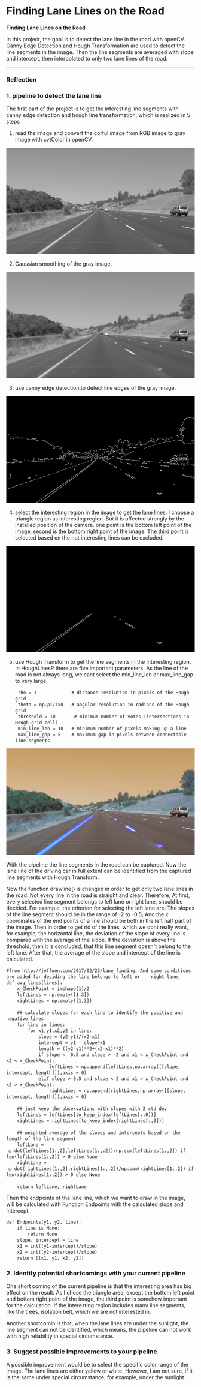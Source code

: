 # **Finding Lane Lines on the Road** 

**Finding Lane Lines on the Road**

In this project, the goal is to detect the lane line in the road with openCV. Canny Edge Detection and Hough Transformation are used to detect the line segments in the image. Then the line segments are averaged with slope and intercept, then interpolated to only two lane lines of the road.



[//]: # (Image References)

[image1]: ./test_images_output/grayImage.jpg "Grayscale"
[image2]: ./test_images_output/blurGrayImage.jpg "BlurGrayscale"
[image3]: ./test_images_output/edges.jpg "edges"
[image4]: ./test_images_output/masked_edges.jpg "masked_edges"
[image5]: ./test_images_output/solidYellowCurve.jpg "LineSegment"

---

### Reflection

### 1. pipeline to detect the lane line
The first part of the project is to get the interesting line segments with canny edge detection and hough line transformation, which is realized in 5 steps

1. read the image and convert the corful image from RGB image to gray image with cvtColor in openCV.

![alt text][image1]

2. Gaussian smoothing of the gray image.

![alt text][image2]

3. use canny edge detection to detect line edges of the gray image.

![alt text][image3]

4. select the interesting region in the image to get the lane lines. I choose a triangle region as interesting region. But it is affected strongly by the installed position of the camera. one point is the bottom left point of the image, second is the bottom right point of the image. The third point is selected based on the not interesting lines can be excluded.

![alt text][image4]

5. use Hough Transform to get the line segments in the interesting region. In HoughLinesP there are five important parameters. As the line of the road is not always long, we cant select the min_line_len or max_line_gap to very large. 

        rho = 1             # distance resolution in pixels of the Hough grid
        theta = np.pi/180   # angular resolution in radians of the Hough grid
        threshold = 10       # minimum number of votes (intersections in Hough grid cell)
        min_line_len = 10   # minimum number of pixels making up a line
        max_line_gap = 5    # maximum gap in pixels between connectable line segments
    
![alt text][image5]

With the pipeline the line segments in the road can be captured. Now the lane line of the driving car in full extent can be identified from the captured line segments with Hough Transform. 

Now the function drawline() is changed in order to get only two lane lines in the road. Not every line in the road is straight and clear. Therefore, At first, every selected line segment belongs to left lane or right lane, should be decided. For example, the criterien for selecting the left lane are: The slopes of the line segment should be in the range of -2 to -0.5; And the x coordinates of the end points of a line should be both in the left half part of the image. Then in order to get rid of the lines, which we dont really want, for example, the horizontal line, the deviation of the slope of every line is compared with the average of the slope. If the deviation is above the threshold, then it is concluded, that this line segment doesn't belong to the left lane. After that, the average of the slope and intercept of the line is calculated.


    #from http://jeffwen.com/2017/02/23/lane_finding. And some conditions are added for deciding the line belongs to left or    right lane.
    def avg_lines(lines):
        x_CheckPoint = imshape[1]/2
        leftLines = np.empty([1,3])
        rightLines = np.empty([1,3])

        ## calculate slopes for each line to identify the positive and negative lines
        for line in lines:
            for x1,y1,x2,y2 in line:
                slope = (y2-y1)/(x2-x1)
                intercept = y1 - slope*x1
                length = ((y2-y1)**2+(x2-x1)**2)
                if slope < -0.5 and slope > -2 and x1 < x_CheckPoint and x2 < x_CheckPoint:
                    leftLines = np.append(leftLines,np.array([[slope, intercept, length]]),axis = 0)
                elif slope > 0.5 and slope < 2 and x1 > x_CheckPoint and x2 > x_CheckPoint:
                    rightLines = np.append(rightLines,np.array([[slope, intercept, length]]),axis = 0)

        ## just keep the observations with slopes with 2 std dev
        leftLines = leftLines[to_keep_index(leftLines[:,0])]
        rightLines = rightLines[to_keep_index(rightLines[:,0])]

        ## weighted average of the slopes and intercepts based on the length of the line segment
        leftLane = np.dot(leftLines[1:,2],leftLines[1:,:2])/np.sum(leftLines[1:,2]) if len(leftLines[1:,2]) > 0 else None
        rightLane = np.dot(rightLines[1:,2],rightLines[1:,:2])/np.sum(rightLines[1:,2]) if len(rightLines[1:,2]) > 0 else None

        return leftLane, rightLane
 
Then the endpoints of the lane line, which we want to draw in the image, will be calculated with Function Endpoints with the calculated slope and intercept.

    def Endpoints(y1, y2, line):
        if line is None:
            return None
        slope, intercept = line
        x1 = int((y1-intercept)/slope)
        x2 = int((y2-intercept)/slope)
        return [[x1, y1, x2, y2]] 


### 2. Identify potential shortcomings with your current pipeline

One short coming of the current pipeline is that the interesting area has big effect on the result. As I chose the triangle area, except the bottom left point and bottom right point of the image, the third point is somehow important for the calculation. If the interesting region includes many line segments, like the trees, isolation belt, which we are not interested in. 

Another shortcomin is that, when the lane lines are under the sunlight, the line segment can not be identified, which means, the pipeline can not work with high reliability in special circumstance.


### 3. Suggest possible improvements to your pipeline

A possible improvement would be to select the specific color range of the image. The lane lines are either yellow or white. However, I am not sure, if it is the same under special circumstance, for example, under the sunlight. 

